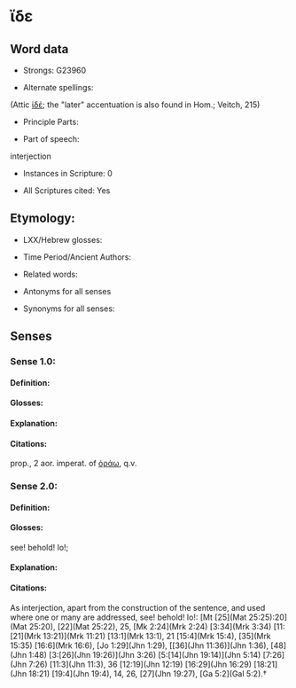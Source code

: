 # ἴδε

<!-- Status: S3=Needs2ndReview -->
<!-- Lexica used for edits: BDAG, LN, FFM, A-S  -->

## Word data

* Strongs: G23960

* Alternate spellings:

(Attic [ἰδέ](); the "later" accentuation is also found in Hom.; Veitch, 215)

* Principle Parts: 


* Part of speech: 

interjection

* Instances in Scripture: 0

* All Scriptures cited: Yes

## Etymology: 


* LXX/Hebrew glosses: 


* Time Period/Ancient Authors: 


* Related words: 

* Antonyms for all senses

* Synonyms for all senses: 


## Senses 


### Sense  1.0: 

#### Definition: 


#### Glosses:



#### Explanation:



#### Citations: 

prop., 2 aor. imperat. of [ὁράω](), q.v.

### Sense  2.0: 

#### Definition: 

#### Glosses: 

see! behold! lo!; 

#### Explanation: 


#### Citations: 

As interjection, apart from the construction of the sentence, and used where one or many are addressed, see! behold! lo!: [Mt [25](Mat 25:25):20](Mat 25:20), [22](Mat 25:22), 25, [Mk 2:24](Mrk 2:24) [3:34](Mrk 3:34) [11:[21](Mrk 13:21)](Mrk 11:21) [13:1](Mrk 13:1), 21 [15:4](Mrk 15:4), [35](Mrk 15:35) [16:6](Mrk 16:6), [Jo 1:29](Jhn 1:29), [[36](Jhn 11:36)](Jhn 1:36), [48](Jhn 1:48) [3:[26](Jhn 19:26)](Jhn 3:26) [5:[14](Jhn 19:14)](Jhn 5:14) [7:26](Jhn 7:26) [11:3](Jhn 11:3), 36 [12:19](Jhn 12:19) [16:29](Jhn 16:29) [18:21](Jhn 18:21) [19:4](Jhn 19:4), 14, 26, [27](Jhn 19:27), [Ga 5:2](Gal 5:2).†
